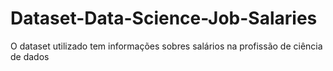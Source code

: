 # Dataset-Data-Science-Job-Salaries
O dataset utilizado tem informações sobres salários na profissão de ciência de dados
